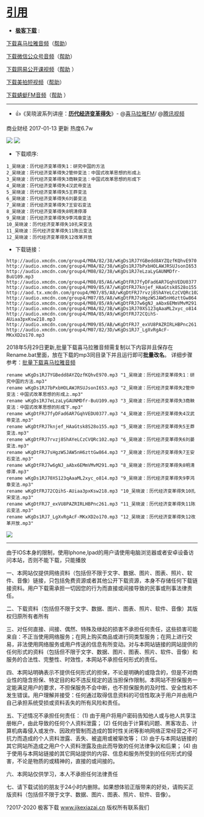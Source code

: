# [引用](https://github.com/taoste/Hello-World/blob/master/Music/吴晓波：历代经济变革得失/Readme.md)

- [**极客下载**](http://jikexiazai.cn/) : 

[下载喜马拉雅音频](http://jikexiazai.cn/xmlyxz.html)（[帮助](http://jikexiazai.cn/xmly_help.html)）  

[下载微信公众号音频](http://jikexiazai.cn/wxxz.html)（[帮助](http://jikexiazai.cn/wxxz_help.html)） 

[下载网易公开课视频](http://jikexiazai.cn/gkkxz.html)（[帮助](http://jikexiazai.cn/wygkk_help.html) ） 

[下载美拍短视频](http://jikexiazai.cn/mpxz.html)（[帮助](http://jikexiazai.cn/mpxz_help.html)）  

[下载蜻蜓FM音频](http://jikexiazai.cn/qtfm.html)（[帮助](http://jikexiazai.cn/qtfm_help.html) ） 

-----------------------------------------------------------

- 👍《吴晓波系列讲座：[**历代经济变革得失**](https://v.qq.com/detail/6/6qf9pqtf8b4jqx1.html)》- @[喜马拉雅FM](https://www.ximalaya.com/)/ @[腾讯视频](https://v.qq.com/x/cover/6qf9pqtf8b4jqx1.html)

商业财经 2017-01-13 更新 热度6.7w

<p><img src="https://camo.githubusercontent.com/1514f0472b316e36c0b45fddd831ff67e98ffe9b/687474703a2f2f70686f746f63646e2e736f68752e636f6d2f32303134303131362f496d673339333632373036352e6a70673f7261773d74727565?raw=true"/>
<img src="https://camo.githubusercontent.com/0c395bc697f9c81fa1900bb42b3f1a2690b0161a/687474703a2f2f696d67312e6774696d672e636f6d2f762f706963732f6876312f3136342f31342f3933342f36303733373038342e706e673f7261773d74727565?raw=true"/></p>

- 下载顺序:
```
1_吴晓波：历代经济变革得失1：研究中国的方法
2_吴晓波：历代经济变革得失2管仲变法：中国式改革思想的形成上
3_吴晓波：历代经济变革得失3商鞅变法：中国式改革思想的形成下
4_吴晓波：历代经济变革得失4汉武帝变法
5_吴晓波：历代经济变革得失5王莽变法
6_吴晓波：历代经济变革得失6刘晏变法
7_吴晓波：历代经济变革得失7王安石变法
8_吴晓波：历代经济变革得失8明清停滞
9_吴晓波：历代经济变革得失9李鸿章变法
10_吴晓波：历代经济变革得失10孔宋变法
11_吴晓波：历代经济变革得失11陈云变法
12_吴晓波：历代经济变革得失12改革开放
```
- 下载链接：
```
http://audio.xmcdn.com/group4/M0A/82/38/wKgDs1RJ7YGBedd8AYZQzfKQhvE970.mp3
http://audio.xmcdn.com/group4/M0A/82/38/wKgDs1RJ7bPxbHOLAWJRSUJsonI653.mp3
http://audio.xmcdn.com/group4/M08/82/38/wKgDs1RJ7eLzaLyGAUNMDfr-BuU109.mp3
http://audio.xmcdn.com/group4/M08/85/A6/wKgDtFRJ7fyDFad6AR7GqhVEDU0377.mp3
http://audio.xmcdn.com/group4/M09/85/A7/wKgDtFRJ7knjef_HAaGtsk8S28o155.mp3
http://aod.tx.xmcdn.com/group4/M07/85/A8/wKgDtFRJ7rvzj8ShAYeLCzCVQRc102.mp3
http://audio.xmcdn.com/group4/M07/85/A8/wKgDtFRJ7sHgzWSJAW5nH6zttGw864.mp3
http://audio.xmcdn.com/group4/M08/85/A9/wKgDtFRJ7w6gNJ_aAbx6EMmVMvM291.mp3
http://audio.xmcdn.com/group4/M0A/82/3B/wKgDs1RJ70XS123qAaaML2xyc_o814.mp3
http://audio.xmcdn.com/group4/M0A/85/A9/wKgDtFRJ72CQihS-AUiaa3pxKsw218.mp3
http://audio.xmcdn.com/group4/M09/85/AB/wKgDtFRJ7_exVU8PAZRIRLHBPnc261.mp3
http://audio.xmcdn.com/group4/M07/82/3D/wKgDs1RJ7_LgXvRgAcF-MKxXD2o170.mp3
```

2018年5月29日更新,批量下载喜马拉雅音频需复制以下内容并且保存在Rename.bat里面，放在下载的mp3同目录下并且运行即可**批量改名**。 
  详细步骤参考：[批量下载喜马拉雅音频](http://jikexiazai.cn/xmlyxzbat_help.html) 

```
rename wKgDs1RJ7YGBedd8AYZQzfKQhvE970.mp3 "1_吴晓波：历代经济变革得失1：研究中国的方法.mp3"
rename wKgDs1RJ7bPxbHOLAWJRSUJsonI653.mp3 "2_吴晓波：历代经济变革得失2管仲变法：中国式改革思想的形成上.mp3"
rename wKgDs1RJ7eLzaLyGAUNMDfr-BuU109.mp3 "3_吴晓波：历代经济变革得失3商鞅变法：中国式改革思想的形成下.mp3"
rename wKgDtFRJ7fyDFad6AR7GqhVEDU0377.mp3 "4_吴晓波：历代经济变革得失4汉武帝变法.mp3"
rename wKgDtFRJ7knjef_HAaGtsk8S28o155.mp3 "5_吴晓波：历代经济变革得失5王莽变法.mp3"
rename wKgDtFRJ7rvzj8ShAYeLCzCVQRc102.mp3 "6_吴晓波：历代经济变革得失6刘晏变法.mp3"
rename wKgDtFRJ7sHgzWSJAW5nH6zttGw864.mp3 "7_吴晓波：历代经济变革得失7王安石变法.mp3"
rename wKgDtFRJ7w6gNJ_aAbx6EMmVMvM291.mp3 "8_吴晓波：历代经济变革得失8明清停滞.mp3"
rename wKgDs1RJ70XS123qAaaML2xyc_o814.mp3 "9_吴晓波：历代经济变革得失9李鸿章变法.mp3"
rename wKgDtFRJ72CQihS-AUiaa3pxKsw218.mp3 "10_吴晓波：历代经济变革得失10孔宋变法.mp3"
rename wKgDtFRJ7_exVU8PAZRIRLHBPnc261.mp3 "11_吴晓波：历代经济变革得失11陈云变法.mp3"
rename wKgDs1RJ7_LgXvRgAcF-MKxXD2o170.mp3 "12_吴晓波：历代经济变革得失12改革开放.mp3"
```
<img src="https://camo.githubusercontent.com/4a6c4bfe904fe4b20cd3318c9f50b3403b1360c9/687474703a2f2f7777342e73696e61696d672e636e2f6c617267652f35653863623336366a773165626f326839666963696a323066613062636a74372e6a70673f7261773d74727565?raw=true"/>

-----------------------------------------------------------

由于IOS本身的限制，使用Iphone,Ipad的用户请使用电脑浏览器或者安卓设备访问本站，否则不能下载，只能播放

一、本网站仅提供网络资料（包括但不限于文字、数据、图片、图表、照片、软件、音像）链接，只包括免费资源或者其他公开下载资源，本身不存储任何下载链接资料。用户下载需承担一切因您的行为而直接或间接导致的民事或刑事法律责任。

二、下载资料（包括但不限于文字、数据、图片、图表、照片、软件、音像）其版权归原所有者所有

三、对任何直接、间接、偶然、特殊及继起的损害不承担任何责任，这些损害可能来自：不正当使用网络服务；在网上购买商品或进行同类型服务；在网上进行交易，非法使用网络服务或用户传送的信息有所变动。对与本网站链接的网站提供的任何形式的资料（包括但不限于文字、数据、图片、图表、照片、软件、音像）和服务的合法性、完整性、时效性，本网站不承担任何形式的责任。

四、本网站明确表示不提供任何形式的担保，不论是明确的或隐含的，但是不对商业性的隐含担保、特定目的和不违反规定的适当担保作限制。本网站不担保服务一定能满足用户的要求，不担保服务不会中断，也不担保服务的及时性、安全性和不发生错误。用户理解并接受：任何通过取得信息资料的可信性取决于用户并由用户自己承担系统受损或资料丢失的所有风险和责任。

五、下述情况不承担任何责任： (1) 由于用户将用户密码告知他人或与他人共享注册帐户，由此导致的任何个人资料泄露； (2) 任何由于计算机问题、黑客攻击、计算机病毒侵入或发作、因政府管制而造成的暂时性关闭等影响网络正常经营之不可抗力而造成的个人资料泄露、丢失、被盗用或被窜改等； (3) 由于与本网站链接的其它网站所造成之用户个人资料泄露及由此而导致的任何法律争议和后果； (4) 由于使用与本网站链接的其它网站提供的内容、信息和服务所受到的任何形式的侵害，不论是物质的或精神的，直接的或间接的。

六、本网站仅供学习，本人不承担任何法律责任

七、请下载试验的朋友于24小时内删除。如果想体验正版带来的好处，请购买正版资料（包括但不限于文字、数据、图片、图表、照片、软件、音像）。

?2017-2020 极客下载 www.jikexiazai.cn 版权所有联系我们	

